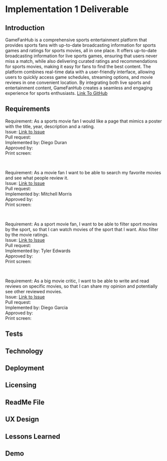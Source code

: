 # Implementation 1 Deliverable

## Introduction
GameFanHub is a comprehensive sports entertainment platform that provides sports fans with up-to-date broadcasting information for sports games and ratings for sports movies, all in one place. It offers up-to-date broadcasting information for live sports games, ensuring that users never miss a match, while also delivering curated ratings and recommendations for sports movies, making it easy for fans to find the best content. The platform combines real-time data with a user-friendly interface, allowing users to quickly access game schedules, streaming options, and movie reviews in one convenient location. By integrating both live sports and entertainment content, GameFanHub creates a seamless and engaging experience for sports enthusiasts. [Link To GitHub](https://github.com/Braydew-NAU/SportsWebsite)

## Requirements 
Requirement: As a sports movie fan I would like a page that mimics a poster with the title, year, description and a rating.
<br>
Issue: [Link to Issue](https://github.com/Braydew-NAU/SportsWebsite/issues/24)
<br>
Pull request: 
<br>
Implemented by: Diego Duran
<br>
Approved by: 
<br>
Print screen: 

<br>
  
Requirement: As a movie fan I want to be able to search my favorite movies and see what people review it.
<br>
Issue: [Link to Issue](https://github.com/Braydew-NAU/SportsWebsite/issues/43)
<br>
Pull request: 
<br>
Implemented by: Mitchell Morris
<br>
Approved by: 
<br>
Print screen: 

<br>

Requirement: As a sport movie fan, I want to be able to filter sport movies by the sport, so that I can watch movies of the sport that I want. Also filter by the movie ratings.
<br>
Issue: [Link to Issue](https://github.com/Braydew-NAU/SportsWebsite/issues/25)
<br>
Pull request: 
<br>
Implemented by: Tyler Edwards
<br>
Approved by: 
<br>
Print screen: 

<br>

Requirement: As a big movie critic, I want to be able to write and read reviews on specific movies, so that I can share my opinion and potentially see other reviewed movies.
<br>
Issue: [Link to Issue](https://github.com/Braydew-NAU/SportsWebsite/issues/28)
<br>
Pull request: 
<br>
Implemented by: Diego Garcia
<br>
Approved by:
<br>
Print screen: 


## Tests

## Technology

## Deployment

## Licensing

## ReadMe File

## UX Design

## Lessons Learned

## Demo



